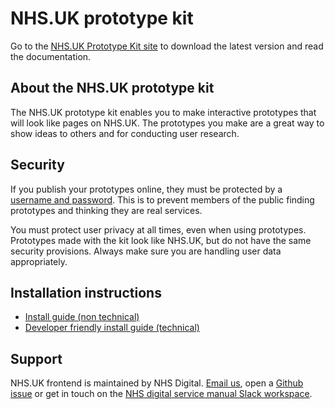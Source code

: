 # NHS.UK prototype kit

Go to the <a href="http://nhsuk-prototype-kit.azurewebsites.net/docs">NHS.UK Prototype Kit site</a> to download the latest version and read the documentation.

## About the NHS.UK prototype kit

The NHS.UK prototype kit enables you to make interactive prototypes that will look like pages on NHS.UK. The prototypes you make are a great way to show ideas to others and for conducting user research.

## Security

If you publish your prototypes online, they must be protected by a <a href="http://nhsuk-prototype-kit.azurewebsites.net/docs/how-tos/heroku">username and password</a>. This is to prevent members of the public finding prototypes and thinking they are real services.

You must protect user privacy at all times, even when using prototypes. Prototypes made with the kit look like NHS.UK, but do not have the same security provisions. Always make sure you are handling user data appropriately.

## Installation instructions

- <a href="http://nhsuk-prototype-kit.azurewebsites.net/docs/install/simple">Install guide (non technical)</a>
- <a href="http://nhsuk-prototype-kit.azurewebsites.net/docs/install/advanced">Developer friendly install guide (technical)</a>

## Support

NHS.UK frontend is maintained by NHS Digital. [Email us](mailto:service-manual@nhs.net), open a [Github issue](https://github.com/nhsuk/nhsuk-prototype-kit/issues/new) or get in touch on the [NHS digital service manual Slack workspace](https://nhs-service-manual.slack.com/join/shared_invite/enQtNTIyOTEyNjU3NDkyLWUwOWM5MWY5MGRhYTYxZmY4ZWI0NDA1N2NhNTRiMGY3MTQxNjk5YTc3ZTAzMTA4YmE3ZDAxYmQ3MTQxNDgzOTQ).
